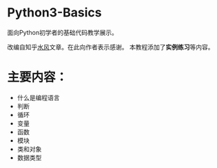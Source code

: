 # Python3-Basics

面向Python初学者的基础代码教学展示。  

改编自知乎[水风](https://www.zhihu.com/question/60766946/answer/183072131)文章。在此向作者表示感谢。
本教程添加了**实例练习**等内容。

# 主要内容：
- 什么是编程语言  
- 判断  
- 循环  
- 变量  
- 函数  
- 模块  
- 类和对象  
- 数据类型  

